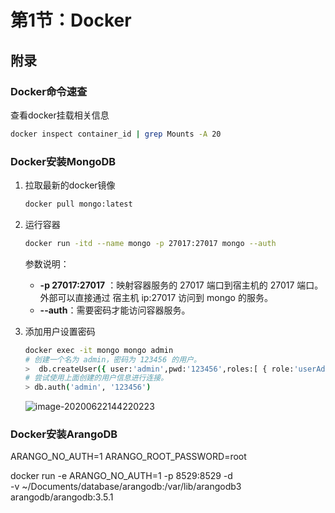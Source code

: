 # 第1节：Docker



## 附录

### Docker命令速查

查看docker挂载相关信息

```bash
docker inspect container_id | grep Mounts -A 20
```



### Docker安装MongoDB

1. 拉取最新的docker镜像

   ```bash
   docker pull mongo:latest
   ```

2. 运行容器

   ```bash
   docker run -itd --name mongo -p 27017:27017 mongo --auth
   ```

   参数说明：

   - **-p 27017:27017** ：映射容器服务的 27017 端口到宿主机的 27017 端口。外部可以直接通过 宿主机 ip:27017 访问到 mongo 的服务。
   - **--auth**：需要密码才能访问容器服务。

3. 添加用户设置密码

   ```bash
   docker exec -it mongo mongo admin
   # 创建一个名为 admin，密码为 123456 的用户。
   >  db.createUser({ user:'admin',pwd:'123456',roles:[ { role:'userAdminAnyDatabase', db: 'admin'}]});
   # 尝试使用上面创建的用户信息进行连接。
   > db.auth('admin', '123456')
   ```

   ![image-20200622144220223](https://markdown-image-upload.oss-cn-beijing.aliyuncs.com/img/image-20200622144220223.png)

### Docker安装ArangoDB

ARANGO_NO_AUTH=1 ARANGO_ROOT_PASSWORD=root

docker run -e ARANGO_NO_AUTH=1 -p 8529:8529 -d \
          -v ~/Documents/database/arangodb:/var/lib/arangodb3 \
          arangodb/arangodb:3.5.1